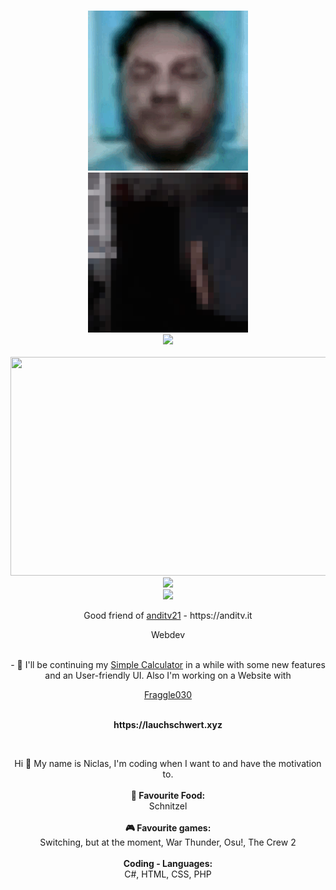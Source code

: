 <center>
   <p align="center">
      <br>
      <img src="https://github.com/Lauchschwert/Lauchschwert/raw/main/Pictures/ezgif.com-gif-maker%20(1).gif" display="flex" width="256" height="256"><img src="https://github.com/Lauchschwert/Lauchschwert/raw/main/Pictures/ezgif.com-gif-maker.gif" width="256" height="256">
      <br>
      <img src="https://lanyard.cnrad.dev/api/771670074405945375?bg=0d1117">
      <br>
      <br>
      <img src=https://github-readme-activity-graph.cyclic.app/graph?username=Lauchschwert&theme=merko width="1000" height="350"/>
      <br>
<img src=https://github-readme-stats.vercel.app/api?username=Lauchschwert&show_icons=true&include_all_commits=true&count_private=true&theme=dracula height="180em"> 
      <br>
      <img src=https://github-readme-stats.vercel.app/api/top-langs/?username=Lauchschwert&layout=compact&text_color=daf7dc&theme=merko />
   </p>
   <p align="center">Good friend of <a href="https://github.com/anditv21">anditv21</a> - https://anditv.it
      <br>
   <p align="center">Webdev</p>
      <br>
      - 🔭 I'll be continuing my <a href="https://github.com/Lauchschwert/SimpleCalculator">Simple Calculator</a> in a while with some new features and an User-friendly UI. Also I'm working on a Website with <a href="https://github.com/Fraggle030"><p align="center">Fraggle030</p></a>
</center>
<p align="center"><br><b>https://lauchschwert.xyz</B></p>
<br>
<p align="center">
Hi 🖖 My name is Niclas, I'm coding when I want to and have the motivation to.<br><br><B>
🍕 Favourite Food:</B><br> Schnitzel<br><br><B>
🎮 Favourite games:</B><br> Switching, but at the moment, War Thunder, Osu!, The Crew 2<br><b><br>
Coding - Languages:</B><br>C#, HTML, CSS, PHP
</p>
